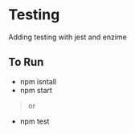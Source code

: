 # Testing

Adding testing with jest and enzime

## To Run 
 * npm isntall
 * npm start
 > or
 * npm test
